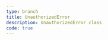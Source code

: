 ```yaml
---
type: branch
title: UnauthorizedError
description: UnauthorizedError class
code: true
---
```


<RedirectToFirstChild />
